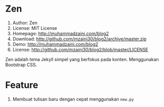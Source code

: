 # Zen

1. Author: Zen
2. License: MIT License
3. Homepage: <http://muhammadzaini.com/blog2>
4. Download: <http://github.com/mzaini30/blog2/archive/master.zip>
5. Demo: <http://muhammadzaini.com/blog2>
6. License: <http://github.com/mzaini30/blog2/blob/master/LICENSE>

Zen adalah tema Jekyll simpel yang berfokus pada konten. Menggunakan Bootstrap CSS.

# Feature

1. Membuat tulisan baru dengan cepat menggunakan `new.py`
